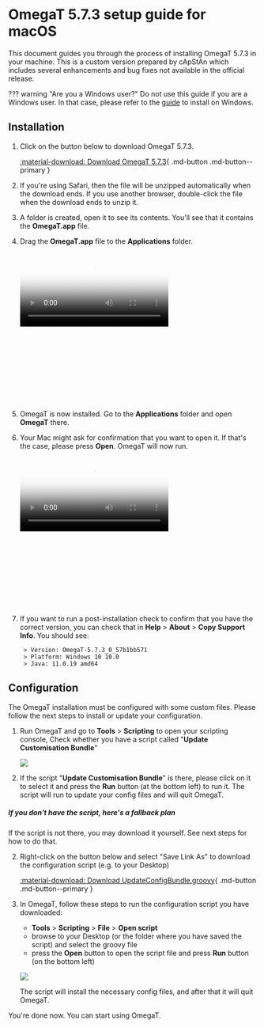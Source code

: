 # OmegaT 5.7.3 setup guide for macOS

This document guides you through the process of installing OmegaT 5.7.3 in your machine. This is a custom version prepared by cApStAn which includes several enhancements and bug fixes not available in the official release.

<!-- prettier-ignore -->
??? warning "Are you a Windows user?"
    Do not use this guide if you are a Windows user. In that case, please refer to the [guide](install-and-setup.md) to install on Windows. 


## Installation

1. Click on the button below to download OmegaT 5.7.3. 

    [ :material-download: Download OmegaT 5.7.3](https://cat.capstan.be/OmegaT/exe/OmegaT_5.7.3_Mac.zip){ .md-button .md-button--primary }

2. If you're using Safari, then the file will be unzipped automatically when the download ends.​ If you use another browser, double-click the file when the download ends to unzip it.

3. A folder is created, open it to see its contents. You'll see that it contains the **OmegaT.app** file.

4. Drag the **OmegaT.app** file to the **Applications** folder.

    <div data-block-type="video" style="width: 480px; height: 304px; left: 400px; top: 326px;">
        <div class="sl-block-content" style="z-index: 10;" data-media-id="8242406" data-video-thumb="https://s3.amazonaws.com/media-p.slid.es/videos/1129410/Sjlk4rKG/1kx16dhvq0_thumb_00001.jpg"><video playsinline="" controls="controls" poster="https://s3.amazonaws.com/media-p.slid.es/videos/1129410/Sjlk4rKG/1kx16dhvq0_thumb_00001.jpg" data-paused-by-reveal="" data-lazy-loaded="" src="https://s3.amazonaws.com/media-p.slid.es/videos/1129410/Sjlk4rKG/1kx16dhvq0.mp4"></video></div>
    </div>

5. OmegaT is now installed. Go to the **Applications** folder and open **OmegaT** there.
6. Your Mac might ask for confirmation that you want to open it. If that's the case, please press **Open**. OmegaT will now run.

    <div data-block-type="video" style="width: 480px; height: 304px; left: 400px; top: 326px;" >
        <div class="sl-block-content" style="z-index: 10;" data-media-id="8242392" data-video-thumb="https://s3.amazonaws.com/media-p.slid.es/videos/1129410/eXYV2O_T/oiepooibjr_thumb_00001.jpg"><video playsinline="" controls="controls" poster="https://s3.amazonaws.com/media-p.slid.es/videos/1129410/eXYV2O_T/oiepooibjr_thumb_00001.jpg" data-lazy-loaded="" data-paused-by-reveal="" src="https://s3.amazonaws.com/media-p.slid.es/videos/1129410/eXYV2O_T/oiepooibjr.mp4"></video></div>
    </div>

7. If you want to run a post-installation check to confirm that you have the correct version, you can check that in **Help** > **About** > **Copy Support Info**. You should see:

        > Version: OmegaT-5.7.3_0_57b1bb571
        > Platform: Windows 10 10.0
        > Java: 11.0.19 amd64


## Configuration

The OmegaT installation must be configured with some custom files. Please follow the next steps to install or update your configuration.

1. Run OmegaT and go to **Tools** > **Scripting** to open your scripting console, Check whether you have a script called "**Update Customisation Bundle**"

    ![](../_img/custom-script-572-in-scripting-console_Mac.png)

2. If the script "**Update Customisation Bundle**" is there, please click on it to select it and press the **Run** button (at the bottom left) to run it. The script will run to update your config files and will quit OmegaT. 

##### If you don't have the script, here's a fallback plan

If the script is not there, you may download it yourself. See next steps for how to do that.

2. Right-click on the button below and select "Save Link As" to download the configuration script (e.g. to your Desktop)

    [ :material-download: Download UpdateConfigBundle.groovy](https://cat.capstan.be/OmegaT/v572/customization/scripts/updateConfigBundle.groovy){ .md-button .md-button--primary }

3. In OmegaT, follow these steps to run the configuration script you have downloaded:

    - **Tools** > **Scripting** > **File** > **Open script**
    - browse to your Desktop (or the folder where you have saved the script) and select the groovy file
    - press the **Open** button to open the script file and press **Run** button (on the bottom left)

    ![](../_img/omt-open-script-and-run_Mac.gif)

    The script will install the necessary config files, and after that it will quit OmegaT.


You're done now. You can start using OmegaT.

<!--
To install OmegaT and set it up on a computer running Windows, please follow the OmegaT installation and setup guide below:

<div style="width: 100%">

<iframe
src="https://slides.com/capstan/omegat-v572-setup-guide/embed?byline=hidden&share=hidden"
width="100%"
height="420"
scrolling="no"
frameborder="0"
webkitallowfullscreen mozallowfullscreen allowfullscreen>
</iframe>

</div>

If you use Mac or Linux, please see the second slide above or get in touch through the Helpdesk.


- USB
16GBc
model...
format as FAT32
D:\OmegaT
zip -- iso


https://www.westerndigital.com/products/usb-flash-drives/sandisk-ultra-fit-usb-3-1?sku=SDCZ430-016G-G46

-->
